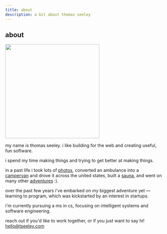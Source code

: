 ```yaml
---
title: about
description: a bit about thomas seeley
---
```

## about

<img  width='300'  src='https://res.cloudinary.com/dcwnusepx/image/upload/v1721414549/tseeley/profile.jpg'> 

my name is thomas seeley. i like building for the web and creating useful, fun software.

i spend my time making things and trying to get better at making things.

in a past life i took lots of [photos](/photos), converted an ambulance into a [campervan](/posts/shelby-the-vanbulance) and drove it across the united states, built a [sauna](/posts/sauna), and went on many other [adventures](/posts/adventures) :).

over the past few years i've embarked on my biggest adventure yet — learning to program, which was kickstarted by an interest in startups. 

<!-- you can read more about why i learned to program [here](/posts/why-i-learned-to-program). -->

i'm currently pursuing a ms in cs, focusing on intelligent systems and software engineering.



reach out if you'd like to work together, or if you just want to say hi! hello@tseeley.com


